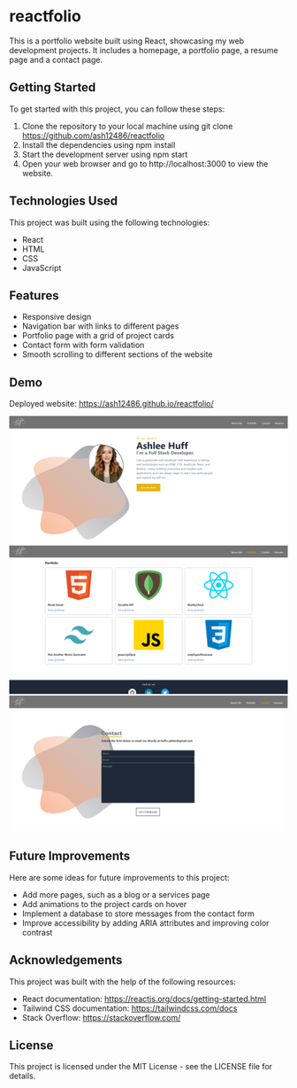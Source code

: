 # reactfolio
This is a portfolio website built using React, showcasing my web development projects. It includes a homepage, a portfolio page, a resume page and a contact page.

## Getting Started
To get started with this project, you can follow these steps:

1. Clone the repository to your local machine using git clone <https://github.com/ash12486/reactfolio>
2. Install the dependencies using npm install
3. Start the development server using npm start
4. Open your web browser and go to http://localhost:3000 to view the website.


## Technologies Used
This project was built using the following technologies:

- React
- HTML
- CSS
- JavaScript


## Features
- Responsive design
- Navigation bar with links to different pages
- Portfolio page with a grid of project cards
- Contact form with form validation
- Smooth scrolling to different sections of the website

## Demo
Deployed website: https://ash12486.github.io/reactfolio/

![Landing Page](./src/assets/images/Screenshot.png)
![Portfolio](./src/assets/images/Portfolio.png)
![Contact](./src/assets/images/Contact.png)

## Future Improvements
Here are some ideas for future improvements to this project:

- Add more pages, such as a blog or a services page
- Add animations to the project cards on hover
- Implement a database to store messages from the contact form
- Improve accessibility by adding ARIA attributes and improving color contrast

## Acknowledgements
This project was built with the help of the following resources:

- React documentation: https://reactjs.org/docs/getting-started.html
- Tailwind CSS documentation: https://tailwindcss.com/docs
- Stack Overflow: https://stackoverflow.com/

## License
This project is licensed under the MIT License - see the LICENSE file for details.